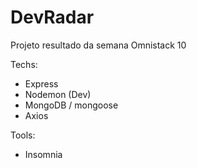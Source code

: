 # DevRadar

Projeto resultado da semana Omnistack 10

Techs: 
- Express
- Nodemon (Dev)
- MongoDB / mongoose
- Axios

Tools:
- Insomnia
